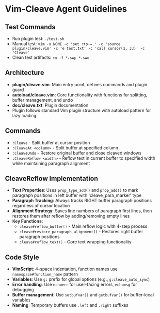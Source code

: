 # Vim-Cleave Agent Guidelines

## Test Commands
- Run plugin test: `./test.sh`
- Manual test: `vim -u NONE -c 'set rtp+=.' -c 'source plugin/cleave.vim' -c 'e test.txt' -c 'call cursor(1, 33)' -c 'Cleave'`
- Clean test artifacts: `rm -f *.swp *.swo`

## Architecture
- **plugin/cleave.vim**: Main entry point, defines commands and plugin guard
- **autoload/cleave.vim**: Core functionality with functions for splitting, buffer management, and undo
- **doc/cleave.txt**: Plugin documentation
- Plugin follows standard Vim plugin structure with autoload pattern for lazy loading

## Commands
- `:Cleave` - Split buffer at cursor position
- `:CleaveAt <column>` - Split buffer at specified column
- `:CleaveUndo` - Restore original buffer and close cleaved windows
- `:CleaveReflow <width>` - Reflow text in current buffer to specified width while maintaining paragraph alignment

## CleaveReflow Implementation
- **Text Properties**: Uses `prop_type_add()` and `prop_add()` to mark paragraph positions in left buffer with 'cleave_para_marker' type
- **Paragraph Tracking**: Always tracks RIGHT buffer paragraph positions regardless of cursor location
- **Alignment Strategy**: Saves line numbers of paragraph first lines, then restores them after reflow by adding/removing empty lines
- **Key Functions**:
  - `cleave#reflow_buffer()` - Main reflow logic with 4-step process
  - `cleave#restore_paragraph_alignment()` - Restores right buffer paragraph positions
  - `cleave#reflow_text()` - Core text wrapping functionality

## Code Style
- **VimScript**: 4-space indentation, function names use `namespace#function_name` pattern
- **Variables**: Use `g:` prefix for global options (e.g., `g:cleave_auto_sync`)
- **Error handling**: Use `echoerr` for user-facing errors, `echomsg` for debugging
- **Buffer management**: Use `setbufvar()` and `getbufvar()` for buffer-local variables
- **Naming**: Temporary buffers use `.left` and `.right` suffixes
